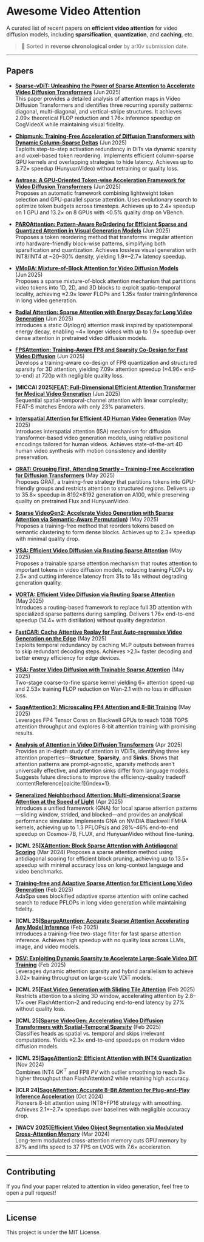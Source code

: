 # Awesome Video Attention

A curated list of recent papers on **efficient video attention** for video diffusion models, including **sparsification**, **quantization**, and **caching**, etc.

> 📌 Sorted in **reverse chronological order** by arXiv submission date.

---

## Papers

- **[Sparse-vDiT: Unleashing the Power of Sparse Attention to Accelerate Video Diffusion Transformers](https://arxiv.org/abs/2506.03065)** (Jun 2025)  
This paper provides a detailed analysis of attention maps in Video Diffusion Transformers and identifies three recurring sparsity patterns: diagonal, multi-diagonal, and vertical-stripe structures. It achieves 2.09× theoretical FLOP reduction and 1.76× inference speedup on CogVideoX while maintaining visual fidelity.

- **[Chipmunk: Training-Free Acceleration of Diffusion Transformers with Dynamic Column‑Sparse Deltas](https://arxiv.org/abs/2506.03275)** (Jun 2025)  
  Exploits step-to-step activation redundancy in DiTs via dynamic sparsity and voxel-based token reordering. Implements efficient column-sparse GPU kernels and overlapping strategies to hide latency. Achieves up to 3.72× speedup (HunyuanVideo) without retraining or quality loss.

- **[Astraea: A GPU‑Oriented Token‑wise Acceleration Framework for Video Diffusion Transformers](https://arxiv.org/abs/2506.05096)** (Jun 2025)  
  Proposes an automatic framework combining lightweight token selection and GPU-parallel sparse attention. Uses evolutionary search to optimize token budgets across timesteps. Achieves up to 2.4× speedup on 1 GPU and 13.2× on 8 GPUs with <0.5% quality drop on VBench.

- **[PAROAttention: Pattern-Aware ReOrdering for Efficient Sparse and Quantized Attention in Visual Generation Models](https://arxiv.org/abs/2506.16054)** (Jun 2025)  
  Proposes a token reordering method that transforms irregular attention into hardware-friendly block-wise patterns, simplifying both sparsification and quantization. Achieves lossless visual generation with INT8/INT4 at ~20–30% density, yielding 1.9×–2.7× latency speedup.

- **[VMoBA: Mixture‑of‑Block Attention for Video Diffusion Models](https://arxiv.org/abs/2506.23858)** (Jun 2025)  
  Proposes a sparse mixture-of-block attention mechanism that partitions video tokens into 1D, 2D, and 3D blocks to exploit spatio-temporal locality, achieving ≈2.9× lower FLOPs and 1.35× faster training/inference in long video generation.

- **[Radial Attention: Sparse Attention with Energy Decay for Long Video Generation](https://www.arxiv.org/abs/2506.19852)** (Jun 2025)  
  Introduces a static $O(n\log n)$ attention mask inspired by spatiotemporal energy decay, enabling ~4× longer videos with up to 1.9× speedup over dense attention in pretrained video diffusion models.

- **[FPSAttention: Training-Aware FP8 and Sparsity Co-Design for Fast Video Diffusion](https://arxiv.org/abs/2506.04648)** (Jun 2025)  
  Develops a training-aware co-design of FP8 quantization and structured sparsity for 3D attention, yielding 7.09× attention speedup (≈4.96× end-to-end) at 720p with negligible quality loss.

- **\[MICCAI 2025\][FEAT: Full-Dimensional Efficient Attention Transformer for Medical Video Generation](https://arxiv.org/abs/2506.04956)** (Jun 2025)<br>
Sequential spatial-temporal-channel attention with linear complexity; FEAT-S matches Endora with only 23% parameters.

- **[Interspatial Attention for Efficient 4D Human Video Generation](https://arxiv.org/abs/2505.15800)** (May 2025)<br>
Introduces interspatial attention (ISA) mechanism for diffusion transformer-based video generation models, using relative positional encodings tailored for human videos. Achieves state-of-the-art 4D human video synthesis with motion consistency and identity preservation.

- **[GRAT: Grouping First, Attending Smartly – Training-Free Acceleration for Diffusion Transformers](https://arxiv.org/abs/2505.14687)** (May 2025)  
  Proposes GRAT, a training-free strategy that partitions tokens into GPU-friendly groups and restricts attention to structured regions. Delivers up to 35.8× speedup in 8192×8192 generation on A100, while preserving quality on pretrained Flux and HunyuanVideo.

- **[Sparse VideoGen2: Accelerate Video Generation with Sparse Attention via Semantic-Aware Permutation](https://arxiv.org/abs/2505.18875))** (May 2025)  
  Proposes a training-free method that reorders tokens based on semantic clustering to form dense blocks. Achieves up to 2.3× speedup with minimal quality drop.

- **[VSA: Efficient Video Diffusion via Routing Sparse Attention](https://arxiv.org/abs/2505.13389)** (May 2025)  
Proposes a trainable sparse attention mechanism that routes attention to important tokens in video diffusion models, reducing training FLOPs by 2.5× and cutting inference latency from 31s to 18s without degrading generation quality.

- **[VORTA: Efficient Video Diffusion via Routing Sparse Attention](https://arxiv.org/abs/2505.18809)** (May 2025)  
  Introduces a routing-based framework to replace full 3D attention with specialized sparse patterns during sampling. Delivers 1.76× end-to-end speedup (14.4× with distillation) without quality degradation.

- **[FastCAR: Cache Attentive Replay for Fast Auto-regressive Video Generation on the Edge](https://arxiv.org/abs/2505.14709)** (May 2025)  
  Exploits temporal redundancy by caching MLP outputs between frames to skip redundant decoding steps. Achieves >2.1× faster decoding and better energy efficiency for edge devices.

- **[VSA: Faster Video Diffusion with Trainable Sparse Attention](https://arxiv.org/abs/2505.13389)** (May 2025)<br>
 Two-stage coarse-to-fine sparse kernel yielding 6× attention speed-up and 2.53× training FLOP reduction on Wan-2.1 with no loss in diffusion loss.

- **[SageAttention3: Microscaling FP4 Attention and 8-Bit Training](https://arxiv.org/abs/2505.11594)** (May 2025)  
  Leverages FP4 Tensor Cores on Blackwell GPUs to reach 1038 TOPS attention throughput and explores 8-bit attention training with promising results.

- **[Analysis of Attention in Video Diffusion Transformers](https://arxiv.org/abs/2504.10317)** (Apr 2025)  
  Provides an in-depth study of attention in VDiTs, identifying three key attention properties—**Structure**, **Sparsity**, and **Sinks**. Shows that attention patterns are prompt-agnostic, sparsity methods aren’t universally effective, and attention sinks differ from language models. Suggests future directions to improve the efficiency-quality tradeoff :contentReference[oaicite:1]{index=1}.

- **[Generalized Neighborhood Attention: Multi-dimensional Sparse Attention at the Speed of Light](https://arxiv.org/abs/2504.16922)** (Apr 2025)  
  Introduces a unified framework (GNA) for local sparse attention patterns—sliding window, strided, and blocked—and provides an analytical performance simulator. Implements GNA on NVIDIA Blackwell FMHA kernels, achieving up to 1.3 PFLOPs/s and 28%–46% end-to-end speedup on Cosmos-7B, FLUX, and HunyuanVideo without fine-tuning.


- **\[ICML 25\][XAttention: Block Sparse Attention with Antidiagonal Scoring](https://arxiv.org/abs/2503.16428)** (Mar 2024)
Proposes a sparse attention method using antidiagonal scoring for efficient block pruning, achieving up to 13.5× speedup with minimal accuracy loss on long-context language and video benchmarks.

- **[Training-free and Adaptive Sparse Attention for Efficient Long Video Generation](https://arxiv.org/abs/2502.21079)** (Feb 2025)  
  AdaSpa uses blockified adaptive sparse attention with online cached search to reduce PFLOPs in long video generation while maintaining fidelity.

- **\[ICML 25\][SpargeAttention: Accurate Sparse Attention Accelerating Any Model Inference](https://arxiv.org/abs/2502.18137)** (Feb 2025)  
  Introduces a training-free two-stage filter for fast sparse attention inference. Achieves high speedup with no quality loss across LLMs, image, and video models.

- **[DSV: Exploiting Dynamic Sparsity to Accelerate Large-Scale Video DiT Training](https://arxiv.org/abs/2502.07590)** (Feb 2025)  
  Leverages dynamic attention sparsity and hybrid parallelism to achieve 3.02× training throughput on large-scale VDiT models.

- **\[ICML 25\][Fast Video Generation with Sliding Tile Attention](https://arxiv.org/abs/2502.04507)** (Feb 2025)  
  Restricts attention to a sliding 3D window, accelerating attention by 2.8–17× over FlashAttention-2 and reducing end-to-end latency by 27% without quality loss.

- **\[ICML 25\][Sparse VideoGen: Accelerating Video Diffusion Transformers with Spatial-Temporal Sparsity](https://arxiv.org/abs/2502.01776)** (Feb 2025)  
  Classifies heads as spatial vs. temporal and skips irrelevant computations. Yields ≈2.3× end-to-end speedups on modern video diffusion models.

- **\[ICML 25\][SageAttention2: Efficient Attention with INT4 Quantization](https://arxiv.org/abs/2411.10958)** (Nov 2024)  
  Combines INT4 $QK^\top$ and FP8 $PV$ with outlier smoothing to reach 3× higher throughput than FlashAttention2 while retaining high accuracy.

- **\[ICLR 24\][SageAttention: Accurate 8-Bit Attention for Plug-and-Play Inference Acceleration](https://arxiv.org/abs/2410.02367)** (Oct 2024)  
  Pioneers 8-bit attention using INT8+FP16 strategy with smoothing. Achieves 2.1×–2.7× speedups over baselines with negligible accuracy drop.

- **\[WACV 2025\][Efficient Video Object Segmentation via Modulated Cross-Attention Memory](https://arxiv.org/abs/2403.17937)** (Mar 2024)<br>
Long-term modulated cross-attention memory cuts GPU memory by 87% and lifts speed to 37 FPS on LVOS with 7.6× acceleration.

---

## Contributing

If you find your paper related to attention in video generation, feel free to open a pull request!

---

## License

This project is under the MIT License.
